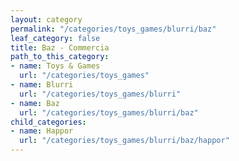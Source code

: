 ```yaml
---
layout: category
permalink: "/categories/toys_games/blurri/baz"
leaf_category: false
title: Baz - Commercia
path_to_this_category:
- name: Toys & Games
  url: "/categories/toys_games"
- name: Blurri
  url: "/categories/toys_games/blurri"
- name: Baz
  url: "/categories/toys_games/blurri/baz"
child_categories:
- name: Happor
  url: "/categories/toys_games/blurri/baz/happor"
---
```


